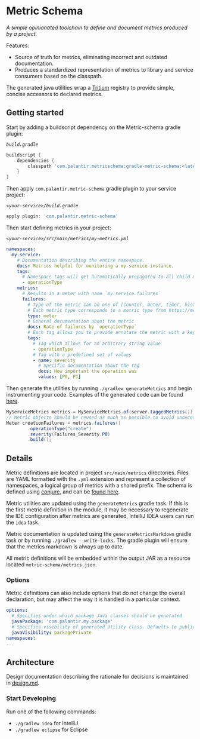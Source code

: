 # Metric Schema
_A simple opinionated toolchain to define and document metrics produced by a project._

Features:
* Source of truth for metrics, eliminating incorrect and outdated documentation.
* Produces a standardized representation of metrics to library and service consumers based on the classpath.

The generated java utilities wrap a [Tritium](https://github.com/palantir/tritium) registry to provide simple, concise
accessors to declared metrics.

## Getting started

Start by adding a buildscript dependency on the Metric-schema gradle plugin:

_`build.gradle`_
```groovy
buildscript {
    dependencies {
        classpath 'com.palantir.metricschema:gradle-metric-schema:<latest-version>'
    }
}
```

Then apply `com.palantir.metric-schema` gradle plugin to your service project:

_`<your-service>/build.gradle`_
```groovy
apply plugin: 'com.palantir.metric-schema'
```

Then start defining metrics in your project:

_`<your-service>/src/main/metrics/my-metrics.yml`_
```yaml
namespaces:
  my.service:
    # Documentation describing the entire namespace.
    docs: Metrics helpful for monitoring a my-service instance.
    tags:
      # Namespace tags will get automatically propagated to all child metrics and are checked for duplicates.
      - operationType
    metrics:
      # Results in a meter with name `my.service.failures`
      failures:
        # Type of the metric can be one of [counter, meter, timer, histogram, gauge]
        # Each metric type corresponds to a metric type from https://metrics.dropwizard.io
        type: meter
        # General documentation about the metric
        docs: Rate of failures by `operationType`
        # Each tag allows you to provide annotate the metric with a key-value pair
        tags:
          # Tag which allows for an arbitrary string value
          - operationType
          # Tag with a predefined set of values
          - name: severity
            # Specific documentation about the tag
            docs: How important the operation was
            values: [P0, P1]
```

Then generate the utilities by running `./gradlew generateMetrics` and begin instrumenting your code. Examples of the
generated code can be found [here](metric-schema-java/src/integrationInput/java/com/palantir/test).

```java
MyServiceMetrics metrics = MyServiceMetrics.of(server.taggedMetrics());
// Metric objects should be reused as much as possible to avoid unnecessary lookups
Meter creationFailures = metrics.failures()
        .operationType("create")
        .severity(Failures_Severity.P0)
        .build();
```

## Details

Metric definitions are located in project `src/main/metrics` directories.
Files are YAML formatted with the `.yml` extension and represent a collection of namespaces, a logical group of metrics 
with a shared prefix. The schema is defined using [conjure](https://palantir.github.io/conjure),
and can be [found here](metric-schema-api/src/main/conjure/metric-schema-api.yml).

Metric utilities are updated using the `generateMetrics` gradle task. If this is the first
metric definition in the module, it may be necessary to regenerate the IDE configuration
after metrics are generated, IntelliJ IDEA users can run the `idea` task.

Metric documentation is updated using the `generateMetricsMarkdown` gradle task or by running 
`./gradlew --write-locks`. The gradle plugin will ensure that the metrics markdown is always up to date.

All metric definitions will be embedded within the output JAR as a resource located `metric-schema/metrics.json`.

### Options
Metric definitions can also include options that do not change the overall declaration, but may affect the way it is 
handled in a particular context.
```yml
options:
  # Specifies under which package Java classes should be generated
  javaPackage: 'com.palantir.my.package'
  # Specifies visibility of generated Utility class. Defaults to public
  javaVisibility: packagePrivate 
namespaces:
...
```

## Architecture
Design documentation describing the rationale for decisions is maintained in [design.md](docs/design.md).

### Start Developing
Run one of the following commands:

* `./gradlew idea` for IntelliJ
* `./gradlew eclipse` for Eclipse
